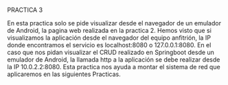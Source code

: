 PRACTICA 3

En esta practica solo se pide visualizar desde el navegador de un emulador 
de Android, la pagina web realizada en la practica 2.
Hemos visto que si visualizamos la aplicación desde el navegador del equipo 
anfitrión, la IP donde encontramos el servicio es localhost:8080 o 
127.0.0.1:8080.
En el caso que nos pidan visualizar el CRUD realizado en Springboot desde 
un emulador de Android, la llamada http a la aplicación se debe realizar 
desde la IP 10.0.2.2:8080.
Esta practica nos ayuda a montar el sistema de red que aplicaremos en las 
siguientes Practicas.
